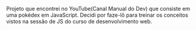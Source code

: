 Projeto que encontrei no YouTube(Canal Manual do Dev) que consiste em uma pokédex 
em JavaScript. Decidi por faze-lô para treinar os conceitos vistos na sessão de JS 
do curso de desenvolvimento web.